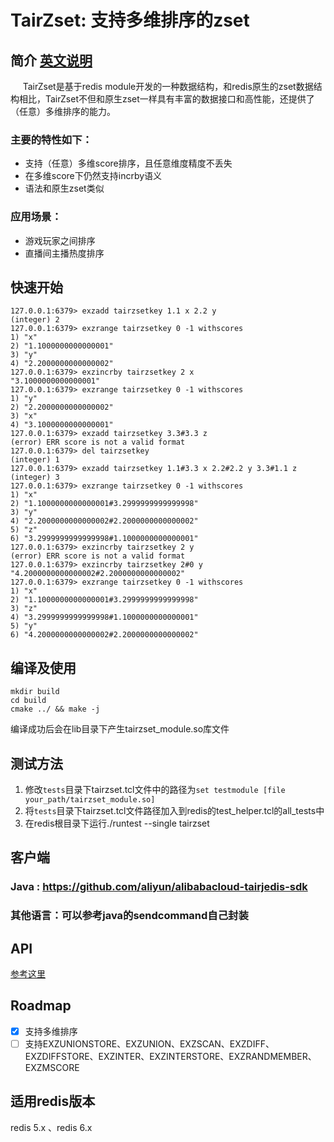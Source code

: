 # TairZset: 支持多维排序的zset
## 简介  [英文说明](README.md)
     TairZset是基于redis module开发的一种数据结构，和redis原生的zset数据结构相比，TairZset不但和原生zset一样具有丰富的数据接口和高性能，还提供了（任意）多维排序的能力。

### 主要的特性如下：

- 支持（任意）多维score排序，且任意维度精度不丢失
- 在多维score下仍然支持incrby语义
- 语法和原生zset类似

### 应用场景：
- 游戏玩家之间排序
- 直播间主播热度排序

## 快速开始
```
127.0.0.1:6379> exzadd tairzsetkey 1.1 x 2.2 y
(integer) 2
127.0.0.1:6379> exzrange tairzsetkey 0 -1 withscores
1) "x"
2) "1.1000000000000001"
3) "y"
4) "2.2000000000000002"
127.0.0.1:6379> exzincrby tairzsetkey 2 x 
"3.1000000000000001"
127.0.0.1:6379> exzrange tairzsetkey 0 -1 withscores
1) "y"
2) "2.2000000000000002"
3) "x"
4) "3.1000000000000001"
127.0.0.1:6379> exzadd tairzsetkey 3.3#3.3 z
(error) ERR score is not a valid format
127.0.0.1:6379> del tairzsetkey
(integer) 1
127.0.0.1:6379> exzadd tairzsetkey 1.1#3.3 x 2.2#2.2 y 3.3#1.1 z
(integer) 3
127.0.0.1:6379> exzrange tairzsetkey 0 -1 withscores
1) "x"
2) "1.1000000000000001#3.2999999999999998"
3) "y"
4) "2.2000000000000002#2.2000000000000002"
5) "z"
6) "3.2999999999999998#1.1000000000000001"
127.0.0.1:6379> exzincrby tairzsetkey 2 y 
(error) ERR score is not a valid format
127.0.0.1:6379> exzincrby tairzsetkey 2#0 y 
"4.2000000000000002#2.2000000000000002"
127.0.0.1:6379> exzrange tairzsetkey 0 -1 withscores
1) "x"
2) "1.1000000000000001#3.2999999999999998"
3) "z"
4) "3.2999999999999998#1.1000000000000001"
5) "y"
6) "4.2000000000000002#2.2000000000000002"
```

## 编译及使用

```
mkdir build  
cd build  
cmake ../ && make -j
```
编译成功后会在lib目录下产生tairzset_module.so库文件

## 测试方法

1. 修改`tests`目录下tairzset.tcl文件中的路径为`set testmodule [file your_path/tairzset_module.so]`
2. 将`tests`目录下tairzset.tcl文件路径加入到redis的test_helper.tcl的all_tests中
3. 在redis根目录下运行./runtest --single tairzset

## 客户端
### Java : https://github.com/aliyun/alibabacloud-tairjedis-sdk
### 其他语言：可以参考java的sendcommand自己封装

## API
[参考这里](CMDDOC.md)

## Roadmap
- [x] 支持多维排序   
- [ ] 支持EXZUNIONSTORE、EXZUNION、EXZSCAN、EXZDIFF、EXZDIFFSTORE、EXZINTER、EXZINTERSTORE、EXZRANDMEMBER、EXZMSCORE  

## 适用redis版本
redis 5.x 、redis 6.x